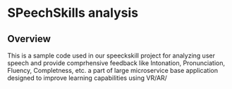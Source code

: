 # SPeechSkills analysis

## Overview
This is a sample code used in our speeckskill project for analyzing user speech and provide comprhensive feedback like Intonation, Pronunciation, Fluency, Completness, etc. a part of large microservice base application designed to improve learning capabilities using VR/AR/